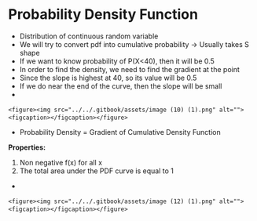 # Probability Density Function

* Distribution of continuous random variable
* We will try to convert pdf into cumulative probability -> Usually takes S shape
* If we want to know probability of P(X<40), then it will be 0.5
* In order to find the density, we need to find the gradient at the point
* Since the slope is highest at 40, so its value will be 0.5
* If we do near the end of the curve, then the slope will be small
*

    <figure><img src="../../.gitbook/assets/image (10) (1).png" alt=""><figcaption></figcaption></figure>
* Probability Density = Gradient of Cumulative Density Function

**Properties:**

1. Non negative f(x) for all x
2. The total area under the PDF curve is equal to 1

*

    <figure><img src="../../.gitbook/assets/image (12) (1).png" alt=""><figcaption></figcaption></figure>
